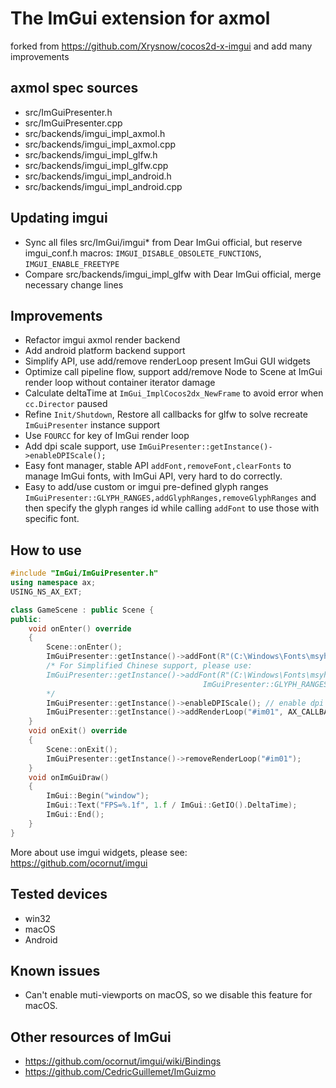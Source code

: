 # The ImGui extension for axmol

forked from https://github.com/Xrysnow/cocos2d-x-imgui and add many improvements

## axmol spec sources

- src/ImGuiPresenter.h
- src/ImGuiPresenter.cpp
- src/backends/imgui_impl_axmol.h
- src/backends/imgui_impl_axmol.cpp
- src/backends/imgui_impl_glfw.h
- src/backends/imgui_impl_glfw.cpp
- src/backends/imgui_impl_android.h
- src/backends/imgui_impl_android.cpp

## Updating imgui

- Sync all files src/ImGui/imgui* from Dear ImGui official, but reserve imgui_conf.h macros: `IMGUI_DISABLE_OBSOLETE_FUNCTIONS`, `IMGUI_ENABLE_FREETYPE`
- Compare src/backends/imgui_impl_glfw with Dear ImGui official, merge necessary change lines

## Improvements

* Refactor imgui axmol render backend
* Add android platform backend support
* Simplify API, use add/remove renderLoop present ImGui GUI widgets
* Optimize call pipeline flow, support add/remove Node to Scene at ImGui render loop without container iterator damage
* Calculate deltaTime at ```ImGui_ImplCocos2dx_NewFrame``` to avoid error when ```cc.Director``` paused
* Refine ```Init/Shutdown```, Restore all callbacks for glfw to solve recreate ```ImGuiPresenter``` instance support
* Use ```FOURCC``` for key of ImGui render loop
* Add dpi scale support, use ```ImGuiPresenter::getInstance()->enableDPIScale();```
* Easy font manager, stable API ```addFont,removeFont,clearFonts``` to manage ImGui fonts, with ImGui API, very hard to do correctly.
* Easy to add/use custom or imgui pre-defined glyph ranges ```ImGuiPresenter::GLYPH_RANGES,addGlyphRanges,removeGlyphRanges```
and then specify the glyph ranges id while calling `addFont`
to use those with specific font.

## How to use

```cpp
#include "ImGui/ImGuiPresenter.h"
using namespace ax;
USING_NS_AX_EXT;

class GameScene : public Scene {
public:
    void onEnter() override
    {
        Scene::onEnter();
        ImGuiPresenter::getInstance()->addFont(R"(C:\Windows\Fonts\msyh.ttc)");
        /* For Simplified Chinese support, please use:
        ImGuiPresenter::getInstance()->addFont(R"(C:\Windows\Fonts\msyh.ttc)", ImGuiPresenter::DEFAULT_FONT_SIZE,
                                           ImGuiPresenter::GLYPH_RANGES::CHINESE_GENERAL);
        */
        ImGuiPresenter::getInstance()->enableDPIScale(); // enable dpi scale for 4K display support, depends at least one valid ttf/ttc font was added.
        ImGuiPresenter::getInstance()->addRenderLoop("#im01", AX_CALLBACK_0(GameScene::onImGuiDraw, this), this);
    }
    void onExit() override
    {
        Scene::onExit();
        ImGuiPresenter::getInstance()->removeRenderLoop("#im01");
    }
    void onImGuiDraw()
    {
        ImGui::Begin("window");
        ImGui::Text("FPS=%.1f", 1.f / ImGui::GetIO().DeltaTime);
        ImGui::End();
    }
}

```
More about use imgui widgets, please see: https://github.com/ocornut/imgui

## Tested devices

* win32
* macOS
* Android

## Known issues

* Can't enable muti-viewports on macOS, so we disable this feature for macOS.

## Other resources of ImGui

* https://github.com/ocornut/imgui/wiki/Bindings
* https://github.com/CedricGuillemet/ImGuizmo
